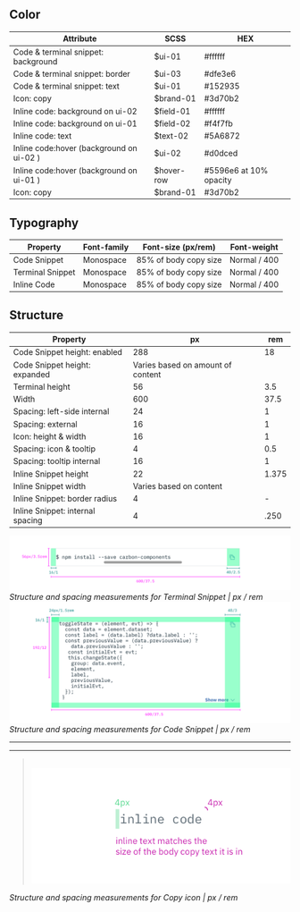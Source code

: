 ## Color

| Attribute                    | SCSS     | HEX     |
|--------------------------|----------|---------|
| Code & terminal snippet: background | $ui-01   | #ffffff |
| Code & terminal snippet: border     | $ui-03   | #dfe3e6 |  
| Code & terminal snippet: text       | $ui-01   | #152935 |
| Icon: copy               | $brand-01| #3d70b2 |
| Inline code: background on ui-02     | $field-01  | #ffffff |
| Inline code: background on ui-01     | $field-02  | #f4f7fb |
| Inline code: text           | $text-02   | #5A6872 |
| Inline code:hover (background on ui-02 ) | $ui-02   | #d0dced |
| Inline code:hover (background on ui-01 ) | $hover-row  | #5596e6 at 10% opacity|
| Icon: copy               | $brand-01| #3d70b2 |

## Typography

| Property | Font-family | Font-size (px/rem)  | Font-weight  |
|----------|-------------|-------------|--------------|
| Code Snippet     | Monospace   | 85% of body copy size | Normal / 400 |
| Terminal Snippet       | Monospace   | 85% of body copy size | Normal / 400 |
| Inline Code      | Monospace   | 85% of body copy size | Normal / 400 |

## Structure

| Property          | px  | rem  |
|-------------------|-----|-------|
| Code Snippet height: enabled   | 288 | 18    |
| Code Snippet height: expanded   | Varies based on amount of content |     |
| Terminal height   | 56  | 3.5   |
| Width             | 600 | 37.5    |
| Spacing: left-side internal | 24  | 1     |
| Spacing: external | 16  | 1     |
| Icon: height & width      | 16  | 1   |
| Spacing: icon & tooltip | 4 | 0.5|
| Spacing: tooltip internal | 16 | 1 |
| Inline Snippet height | 22 | 1.375 |
| Inline Snippet width | Varies based on content |  |
| Inline Snippet: border radius | 4 | - |
| Inline Snippet: internal spacing | 4 | .250 |



![](images/code-snippet-style-1.png)
_Structure and spacing measurements for Terminal Snippet | px / rem_
![](images/code-snippet-style-2.png)
_Structure and spacing measurements for Code Snippet | px / rem_

---
***
> 
![](images/code-snippet-style-3.png)

_Structure and spacing measurements for Copy icon | px / rem_
